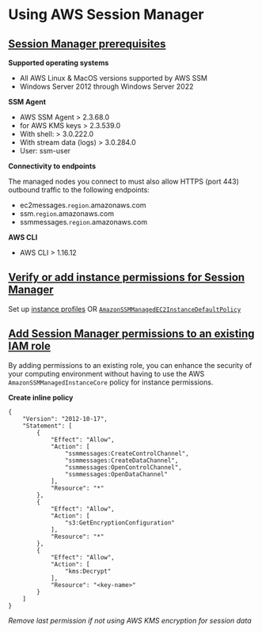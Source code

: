 # Using AWS Session Manager

## [Session Manager prerequisites](https://docs.aws.amazon.com/systems-manager/latest/userguide/session-manager-prerequisites.html)

**Supported operating systems**
- All AWS Linux & MacOS versions supported by AWS SSM
- Windows Server 2012 through Windows Server 2022

**SSM Agent**
- AWS SSM Agent > 2.3.68.0
- for AWS KMS keys > 2.3.539.0
- With shell: > 3.0.222.0
- With stream data (logs) > 3.0.284.0
- User: ssm-user

**Connectivity to endpoints**

The managed nodes you connect to must also allow HTTPS (port 443) outbound traffic to the following endpoints:
- ec2messages.`region`.amazonaws.com
- ssm.`region`.amazonaws.com
- ssmmessages.`region`.amazonaws.com

**AWS CLI**
- AWS CLI > 1.16.12

## [Verify or add instance permissions for Session Manager](https://docs.aws.amazon.com/systems-manager/latest/userguide/session-manager-getting-started-instance-profile.html)
Set up [instance profiles](https://docs.aws.amazon.com/IAM/latest/UserGuide/roles-usingrole-instanceprofile.html) 
OR [`AmazonSSMManagedEC2InstanceDefaultPolicy`](https://docs.aws.amazon.com/systems-manager/latest/userguide/fleet-manager-default-host-management-configuration.html)

## [Add Session Manager permissions to an existing IAM role](https://docs.aws.amazon.com/systems-manager/latest/userguide/getting-started-add-permissions-to-existing-profile.html)
By adding permissions to an existing role, you can enhance the security of your computing environment without having to use the 
AWS `AmazonSSMManagedInstanceCore` policy for instance permissions.

**Create inline policy**
```
{
    "Version": "2012-10-17",
    "Statement": [
        {
            "Effect": "Allow",
            "Action": [
                "ssmmessages:CreateControlChannel",
                "ssmmessages:CreateDataChannel",
                "ssmmessages:OpenControlChannel",
                "ssmmessages:OpenDataChannel"
            ],
            "Resource": "*"
        },
        {
            "Effect": "Allow",
            "Action": [
                "s3:GetEncryptionConfiguration"
            ],
            "Resource": "*"
        },
        {
            "Effect": "Allow",
            "Action": [
                "kms:Decrypt"
            ],
            "Resource": "<key-name>"
        }
    ]
}
```
*Remove last permission if not using AWS KMS encryption for session data*
